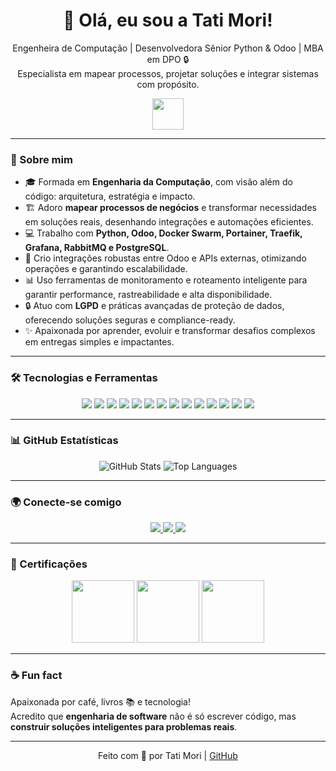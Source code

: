 <h1 align="center">👋 Olá, eu sou a Tati Mori!</h1>

<p align="center">
Engenheira de Computação | Desenvolvedora Sênior Python & Odoo | MBA em DPO 🔒<br>
Especialista em mapear processos, projetar soluções e integrar sistemas com propósito.
</p>

<p align="center">
  <img src="https://media.giphy.com/media/hvRJCLFzcasrR4ia7z/giphy.gif" width="50">
</p>

---

### 🚀 Sobre mim

- 🎓 Formada em **Engenharia da Computação**, com visão além do código: arquitetura, estratégia e impacto.
- 🏗️ Adoro **mapear processos de negócios** e transformar necessidades em soluções reais, desenhando integrações e automações eficientes.
- 💻 Trabalho com **Python, Odoo, Docker Swarm, Portainer, Traefik, Grafana, RabbitMQ e PostgreSQL**.
- 🔌 Crio integrações robustas entre Odoo e APIs externas, otimizando operações e garantindo escalabilidade.
- 📊 Uso ferramentas de monitoramento e roteamento inteligente para garantir performance, rastreabilidade e alta disponibilidade.
- 🔒 Atuo com **LGPD** e práticas avançadas de proteção de dados, oferecendo soluções seguras e compliance-ready.
- ✨ Apaixonada por aprender, evoluir e transformar desafios complexos em entregas simples e impactantes.

---

### 🛠️ Tecnologias e Ferramentas

<p align="center">
  <img src="https://img.shields.io/badge/Python-3776AB?style=for-the-badge&logo=python&logoColor=white"/>
  <img src="https://img.shields.io/badge/Odoo-81457E?style=for-the-badge&logo=odoo&logoColor=white"/>
  <img src="https://img.shields.io/badge/HTML5-E34F26?style=for-the-badge&logo=html5&logoColor=white"/>
  <img src="https://img.shields.io/badge/CSS3-1572B6?style=for-the-badge&logo=css3&logoColor=white"/>
  <img src="https://img.shields.io/badge/XML-FF6600?style=for-the-badge&logo=xml&logoColor=white"/>
  <img src="https://img.shields.io/badge/Jinja2-B41717?style=for-the-badge&logo=jinja&logoColor=white"/>
  <img src="https://img.shields.io/badge/JavaScript-F7DF1E?style=for-the-badge&logo=javascript&logoColor=black"/>
  <img src="https://img.shields.io/badge/Docker-2496ED?style=for-the-badge&logo=docker&logoColor=white"/>
  <img src="https://img.shields.io/badge/Portainer-13BEF9?style=for-the-badge&logo=portainer&logoColor=white"/>
  <img src="https://img.shields.io/badge/Traefik-26A69A?style=for-the-badge&logo=traefikproxy&logoColor=white"/>
  <img src="https://img.shields.io/badge/Grafana-F46800?style=for-the-badge&logo=grafana&logoColor=white"/>
  <img src="https://img.shields.io/badge/RabbitMQ-FF6600?style=for-the-badge&logo=rabbitmq&logoColor=white"/>
  <img src="https://img.shields.io/badge/PostgreSQL-336791?style=for-the-badge&logo=postgresql&logoColor=white"/>
  <img src="https://img.shields.io/badge/Git-F05032?style=for-the-badge&logo=git&logoColor=white"/>
</p>

---

### 📊 GitHub Estatísticas

<p align="center">
  <img src="https://github-readme-stats.vercel.app/api?username=keikomori&show_icons=true&theme=radical" alt="GitHub Stats"/>
  <img src="https://github-readme-stats.vercel.app/api/top-langs/?username=keikomori&layout=compact&theme=radical" alt="Top Languages"/>
</p>

---

### 🌍 Conecte-se comigo

<p align="center">
  <a href="https://linkedin.com/in/tatianymori">
    <img src="https://img.shields.io/badge/LinkedIn-0A66C2?style=for-the-badge&logo=linkedin&logoColor=white"/>
  </a>
  <a href="https://instagram.com/tatianymori">
    <img src="https://img.shields.io/badge/Instagram-E4405F?style=for-the-badge&logo=instagram&logoColor=white"/>
  </a>
  <a href="mailto:developer@keikosolutions.com.br">
    <img src="https://img.shields.io/badge/Email-D14836?style=for-the-badge&logo=gmail&logoColor=white"/>
  </a>
</p>

---

### 🏅 Certificações

<p align="center">
  <img src="https://github.com/keikomori/icons-badges/blob/master/badges/scrum-foundation-professional-certificate.1.png" width="100"/>
  <img src="https://github.com/keikomori/icons-badges/blob/master/badges/cybersecurity-essentials.png" width="100"/>
  <img src="https://github.com/keikomori/icons-badges/blob/master/badges/networking-academy-learn-a-thon-2021.1.png" width="100"/>
</p>

---

### ☕ Fun fact

Apaixonada por café, livros 📚 e tecnologia!  
Acredito que **engenharia de software** não é só escrever código, mas **construir soluções inteligentes para problemas reais**.

---

<p align="center">
  Feito com 💜 por Tati Mori | <a href="https://github.com/keikomori">GitHub</a>
</p>
